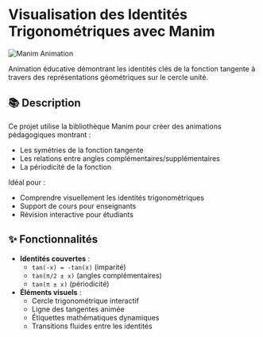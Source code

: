 # Visualisation des Identités Trigonométriques avec Manim

![Manim Animation](lien_vers_gif_ou_image.gif) <!-- Optionnel -->

Animation éducative démontrant les identités clés de la fonction tangente à travers des représentations géométriques sur le cercle unité.

## 📚 Description
Ce projet utilise la bibliothèque Manim pour créer des animations pédagogiques montrant :
- Les symétries de la fonction tangente
- Les relations entre angles complémentaires/supplémentaires
- La périodicité de la fonction

Idéal pour :
- Comprendre visuellement les identités trigonométriques
- Support de cours pour enseignants
- Révision interactive pour étudiants

## ✨ Fonctionnalités
- **Identités couvertes** :
  - `tan(-x) = -tan(x)` (imparité)
  - `tan(π/2 ± x)` (angles complémentaires)
  - `tan(π ± x)` (périodicité)
- **Éléments visuels** :
  - Cercle trigonométrique interactif
  - Ligne des tangentes animée
  - Étiquettes mathématiques dynamiques
  - Transitions fluides entre les identités
